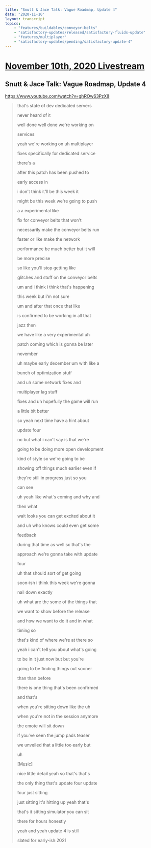 ```yaml
---
title: "Snutt & Jace Talk: Vague Roadmap, Update 4"
date: "2020-11-10"
layout: transcript
topics:
    - "features/buildables/conveyor-belts"
    - "satisfactory-updates/released/satisfactory-fluids-update"
    - "features/multiplayer"
    - "satisfactory-updates/pending/satisfactory-update-4"
---
```

# [November 10th, 2020 Livestream](../2020-11-10.md)
## Snutt & Jace Talk: Vague Roadmap, Update 4
https://www.youtube.com/watch?v=ghROw63PzX8
> that's state of dev dedicated servers
> 
> never heard of it
> 
> well done well done we're working on
> 
> services
> 
> yeah we're working on uh multiplayer
> 
> fixes specifically for dedicated service
> 
> there's a
> 
> after this patch has been pushed to
> 
> early access in
> 
> i don't think it'll be this week it
> 
> might be this week we're going to push
> 
> a a experimental like
> 
> fix for conveyor belts that won't
> 
> necessarily make the conveyor belts run
> 
> faster or like make the network
> 
> performance be much better but it will
> 
> be more precise
> 
> so like you'll stop getting like
> 
> glitches and stuff on the conveyor belts
> 
> um and i think i think that's happening
> 
> this week but i'm not sure
> 
> um and after that once that like
> 
> is confirmed to be working in all that
> 
> jazz then
> 
> we have like a very experimental uh
> 
> patch coming which is gonna be later
> 
> november
> 
> uh maybe early december um with like a
> 
> bunch of optimization stuff
> 
> and uh some network fixes and
> 
> multiplayer lag stuff
> 
> fixes and uh hopefully the game will run
> 
> a little bit better
> 
> so yeah next time have a hint about
> 
> update four
> 
> no but what i can't say is that we're
> 
> going to be doing more open development
> 
> kind of style so we're going to be
> 
> showing off things much earlier even if
> 
> they're still in progress just so you
> 
> can see
> 
> uh yeah like what's coming and why and
> 
> then what
> 
> wait looks you can get excited about it
> 
> and uh who knows could even get some
> 
> feedback
> 
> during that time as well so that's the
> 
> approach we're gonna take with update
> 
> four
> 
> uh that should sort of get going
> 
> soon-ish i think this week we're gonna
> 
> nail down exactly
> 
> uh what are the some of the things that
> 
> we want to show before the release
> 
> and how we want to do it and in what
> 
> timing so
> 
> that's kind of where we're at there so
> 
> yeah i can't tell you about what's going
> 
> to be in it just now but but you're
> 
> going to be finding things out sooner
> 
> than than before
> 
> there is one thing that's been confirmed
> 
> and that's
> 
> when you're sitting down like the uh
> 
> when you're not in the session anymore
> 
> the emote will sit down
> 
> if you've seen the jump pads teaser
> 
> we unveiled that a little too early but
> 
> uh
> 
> [Music]
> 
> nice little detail yeah so that's that's
> 
> the only thing that's update four update
> 
> four just sitting
> 
> just sitting it's hitting up yeah that's
> 
> that's it sitting simulator you can sit
> 
> there for hours honestly
> 
> yeah and yeah update 4 is still
> 
> slated for early-ish 2021
> 
